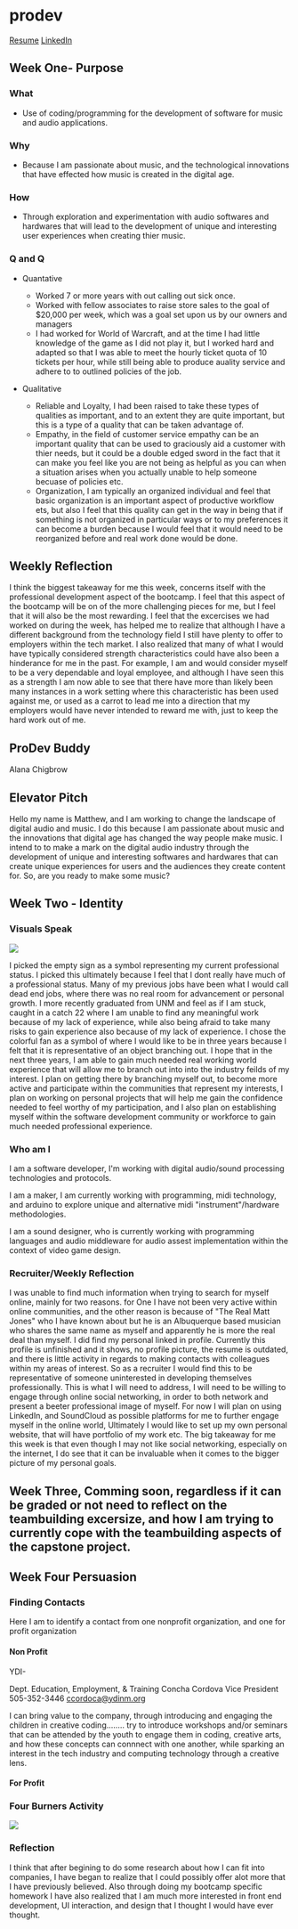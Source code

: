 # prodev

[Resume](MatthewJonesResume.pdf)
<a href="linkedin.com/in/matthew-jones-674743b6">LinkedIn</a>


## Week One- Purpose

### What
  * Use of coding/programming for the development of software for music and audio applications. 
  
### Why

 * Because I am passionate about music, and the technological innovations that have effected how music is created in the digital age.

### How 

 * Through exploration and experimentation with audio softwares and hardwares that will lead to the development of unique and interesting user experiences when creating thier music.  

### Q and Q

 * Quantative 
   * Worked 7 or more years with out calling out sick once.  
   * Worked with fellow associates to raise store sales to the goal of $20,000 per week, which was a goal set upon us by our      owners and managers
   * I had worked for World of Warcraft, and at the time I had little knowledge of the game as I did not play it, but I worked hard and adapted so that I was able to meet the hourly ticket quota of 10 tickets per hour, while still being able to produce auality service and adhere to to outlined policies of the job.
   
 * Qualitative 
   * Reliable and Loyalty, I had been raised to take these types of qualities as important, and to an extent they are quite important, but this is a type of a quality that can be taken advantage of.  
   * Empathy, in the field of customer service empathy can be an important quality that can be used to graciously aid a customer 
   with thier needs, but it could be a double edged sword in the fact that it can make you feel like you are not being as helpful as you can when a situation arises when you actually unable to help someone becuase of policies etc.
   * Organization, I am typically an organized individual and feel that basic organization is an important aspect of productive workflow ets, but also I feel that this quality can get in the way in being that if something is not organized in particular ways or to my preferences it can become a burden because I would feel that it would need to be reorganized before and real work done would be done. 


## Weekly Reflection 

I think the biggest takeaway for me this week, concerns itself with the professional development aspect of the bootcamp.  I feel that this aspect of the bootcamp will be on of the more challenging pieces for me, but I feel that it will also be the most rewarding.  I feel that the excercises we had worked on during the week, has helped me to realize that although I have a different background from the technology field I still have plenty to offer to employers within the tech market.  I also realized that many of what I would have typically considered strength characteristics could have also been a hinderance for me in the past. For example, I am and would consider myself to be a very dependable and loyal employee, and although I have seen this as a strength I am now able to see that there have more than likely been many instances in a work setting where this characteristic has been used against me, or used as a carrot to lead me into a direction that my employers would have never intended to reward me with, just to keep the hard work out of me.  


## ProDev Buddy 

Alana Chigbrow

## Elevator Pitch 

Hello my name is Matthew, and I am working to change the landscape of digital audio and music.  I do this because I am passionate about music and the innovations that digital age has changed the way people make music.  I intend to to make a mark on the digital audio industry through the development of unique and interesting softwares and hardwares that can create unique experiences for users and the audiences they create content for.  So, are you ready to make some music?




## Week Two - Identity


### Visuals Speak

![](VisualsSpeak.jpg)

I picked the empty sign as a symbol representing my current professional status.  I picked this ultimately because I feel that I 
dont really have much of a professional status.  Many of my previous jobs have been what I would call dead end jobs, where there was no real room for advancement or personal growth.  I more recently graduated from UNM and feel as if I am stuck, caught in a catch 22 where I am unable to find any meaningful work because of my lack of experience, while also being afraid to take many risks to gain experience also because of my lack of experience.  I chose the colorful fan as a symbol of where I would like to 
be in three years because I felt that it is representative of an object branching out. I hope that in the next three years, I am able to gain much needed real working world experience that will allow me to branch out into into the industry feilds of my interest.  I plan on getting there by branching myself out, to become more active and participate within the communities that represent my interests, I plan on working on personal projects that will help me gain the confidence needed to feel worthy of my participation, and I also plan on establishing myself within the software development community or workforce to gain much needed professional experience.   

### Who am I 

I am a software developer, I'm working with digital audio/sound processing technologies and protocols.

I am a maker, I am currently working with programming, midi technology, and arduino to explore unique and alternative
midi "instrument"/hardware methodologies. 

I am a sound designer, who is currently working with programming languages and audio middleware for audio assest implementation 
within the context of video game design.  



### Recruiter/Weekly Reflection

I was unable to find much information when trying to search for myself online, mainly for two reasons.  for One I have not been very active within online communities, and the other reason is because of "The Real Matt Jones" who I have known about but he is an Albuquerque based musician who shares the same name as myself and apparently he is more the real deal than myself.  I did find my personal linked in profile.  Currently this profile is unfinished and it shows, no profile picture, the resume is outdated, and there is little activity in regards to making contacts with colleagues within my areas of interest.  So as a recruiter I would find this to be representative of someone uninterested in developing themselves professionally.  This is what I will need to address, I will need to be willing to engage through online social networking, in order to both network and present a beeter professional image of myself.  For now I will plan on using LinkedIn, and SoundCloud as possible platforms for me to further engage myself in the online world, Ultimately I would like to set up my own personal website, that will have portfolio of my work etc.  The big takeaway for me this week is that even though I may not like social networking, especially on the internet, I do see that it can be invaluable when it comes to the bigger picture of my personal goals.  




## Week Three, Comming soon, regardless if it can be graded or not need to reflect on the teambuilding excersize, and how I am trying to currently cope with the teambuilding aspects of the capstone project. 


## Week Four Persuasion 


### Finding Contacts 

Here I am to identify a contact from one nonprofit organization, and one for profit organization 

#### Non Profit 

YDI- 

Dept. 
Education, Employment, & Training 
Concha Cordova
Vice President 
505-352-3446
ccordoca@ydinm.org

I can bring value to the company, through introducing and engaging the children in creative coding........
try to introduce workshops and/or seminars that can be attended by the youth to engage them in coding, 
creative arts, and how these concepts can connnect with one another, while sparking an interest in the tech
industry and computing technology through a creative lens.



#### For Profit 




### Four Burners Activity 

![](4burners.png)



### Reflection 

I think that after begining to do some research about how I can fit into companies, I have began to realize that I could possibly offer alot more that I have previously believed.  Also through doing my bootcamp specific homework I have also realized that I am much more interested in front end development, UI interaction, and design that I thought I would have ever thought.  


